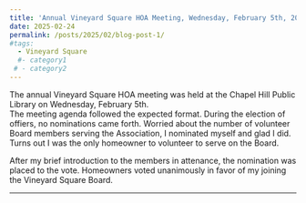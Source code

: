 ```yaml
---
title: 'Annual Vineyard Square HOA Meeting, Wednesday, February 5th, 2025'
date: 2025-02-24
permalink: /posts/2025/02/blog-post-1/
#tags:
  - Vineyard Square
  #- category1
 # - category2
---
```



The annual Vineyard Square HOA meeting was held at the Chapel Hill Public Library on Wednesday, February 5th.  
The meeting agenda followed the expected format. 
During the election of offiers, no nominations came forth. Worried about the number of volunteer Board members serving the Association, I nominated myself and glad I did. 
Turns out I was the only homeowner to volunteer to serve on the Board. 

After my brief introduction to the members in attenance, the nomination was placed to the vote. 
Homeowners voted unanimously in favor of my joining the Vineyard Square Board. 


------
